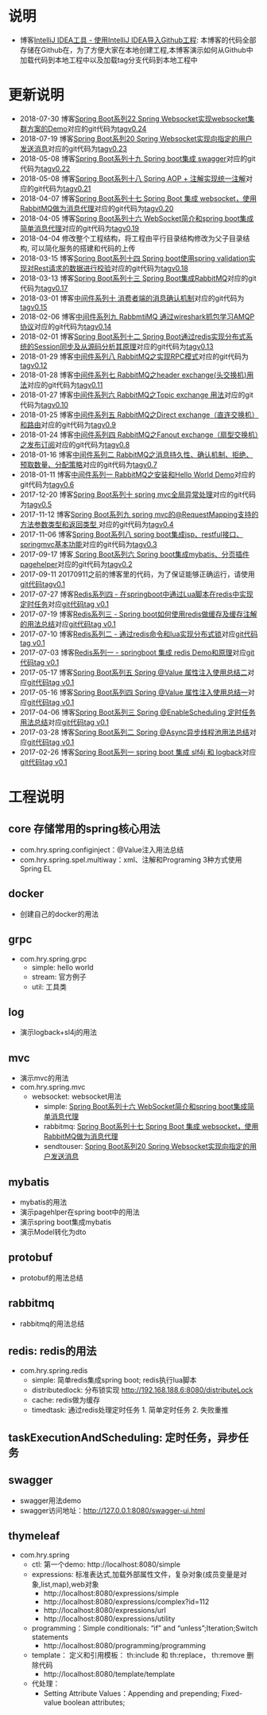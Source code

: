 # 说明
- 博客[IntelliJ IDEA工具 - 使用IntelliJ IDEA导入Github工程](http://blog.csdn.net/hry2015/article/details/77984399): 本博客的代码全部存储在Github在，为了方便大家在本地创建工程,本博客演示如何从Github中加载代码到本地工程中以及加载tag分支代码到本地工程中

# 更新说明 
- 2018-07-30 博客[Spring Boot系列22 Spring Websocket实现websocket集群方案的Demo](https://blog.csdn.net/hry2015/article/details/81290941)对应的git代码为[tagv0.24](https://github.com/hryou0922/spring_boot/tree/v0.24/mvc/src/main/java/com/hry/spring/mvc/websocket/cluster)
- 2018-07-19 博客[Spring Boot系列20 Spring Websocket实现向指定的用户发送消息](https://blog.csdn.net/hry2015/article/details/81123549)对应的git代码为[tagv0.23](https://github.com/hryou0922/spring_boot/tree/v0.23/mvc/src/main/java/com/hry/spring/mvc/websocket/sendtouser)
- 2018-05-08 博客[Spring Boot系列十九 Spring boot集成 swagger](https://blog.csdn.net/hry2015/article/details/80614315)对应的git代码为[tagv0.22](https://github.com/hryou0922/spring_boot/tree/v0.22/swagger/src/main/java/com/hry/swagger)
- 2018-05-08 博客[Spring Boot系列十八 Spring AOP + 注解实现统一注解](https://blog.csdn.net/hry2015/article/details/80244765)对应的git代码为[tagv0.21](https://github.com/hryou0922/spring_boot/tree/v0.21/mvc/src/main/java/com/hry/spring/mvc/aop/log)
- 2018-04-07 博客[Spring Boot系列十七 Spring Boot 集成 websocket，使用RabbitMQ做为消息代理](https://blog.csdn.net/hry2015/article/details/79838194)对应的git代码为[tagv0.20](https://github.com/hryou0922/spring_boot/tree/v0.20/mvc/src/main/java/com/hry/spring/mvc/websocket/rabbitmq)
- 2018-04-05 博客[Spring Boot系列十六 WebSocket简介和spring boot集成简单消息代理](https://blog.csdn.net/hry2015/article/details/79829616)对应的git代码为[tagv0.19](https://github.com/hryou0922/spring_boot/tree/v0.19/mvc/src/main/java/com/hry/spring/mvc/websocket/simple)
- 2018-04-04 修改整个工程结构，将工程由平行目录结构修改为父子目录结构, 可以简化服务的搭建和代码的上传
- 2018-03-15 博客[Spring Boot系列十四 Spring boot使用spring validation实现对Rest请求的数据进行校验](http://blog.csdn.net/hry2015/article/details/79572713)对应的git代码为[tagv0.18](https://github.com/hryou0922/spring_boot/tree/v0.18/mvc/src/main/java/com/hry/spring/mvc/validation)
- 2018-03-13 博客[Spring Boot系列十三 Spring Boot集成RabbitMQ](http://blog.csdn.net/hry2015/article/details/79545157)对应的git代码为[tagv0.17](https://github.com/hryou0922/spring_boot/tree/v0.17/rabbitmq/src/main/java/com/hry/spring/rabbitmq/boot)
- 2018-03-01 博客[中间件系列十 消费者端的消息确认机制](http://blog.csdn.net/hry2015/article/details/79416540)对应的git代码为[tagv0.15](https://github.com/hryou0922/spring_boot/tree/v0.15/rabbitmq/src/main/java/com/hry/spring/rabbitmq/advanced/consumerconfirm)
- 2018-02-06 博客[中间件系列九 RabbmtiMQ 通过wireshark抓包学习AMQP协议](http://blog.csdn.net/hry2015/article/details/79273772)对应的git代码为[tagv0.14](https://github.com/hryou0922/spring_boot/tree/v0.14/rabbitmq/src/main/java/com/hry/spring/rabbitmq/advanced/publisherconfirm)
- 2018-02-01 博客[Spring Boot系列十二 Spring Boot通过redis实现分布式系统的Session同步及从源码分析其原理](http://blog.csdn.net/hry2015/article/details/79232348)对应的git代码为[tagv0.13](https://github.com/hryou0922/spring_boot/tree/v0.13/redis/src/main/java/com/hry/spring/redis/session)
- 2018-01-29 博客[中间件系列八 RabbitMQ之实现RPC模式](http://blog.csdn.net/hry2015/article/details/79199294)对应的git代码为[tagv0.12](https://github.com/hryou0922/spring_boot/tree/v0.12/rabbitmq/src/main/java/com/hry/spring/rabbitmq/basic/rpc)
- 2018-01-28 博客[中间件系列七 RabbitMQ之header exchange(头交换机)用法](http://blog.csdn.net/hry2015/article/details/79188615)对应的git代码为[tagv0.11](https://github.com/hryou0922/spring_boot/tree/v0.11/rabbitmq/src/main/java/com/hry/spring/rabbitmq/basic/header)
- 2018-01-27 博客[中间件系列六 RabbitMQ之Topic exchange 用法](http://blog.csdn.net/hry2015/article/details/79183941)对应的git代码为[tagv0.10](https://github.com/hryou0922/spring_boot/tree/v0.10/rabbitmq/src/main/java/com/hry/spring/rabbitmq/basic/topics)
- 2018-01-25 博客[中间件系列五 RabbitMQ之Direct exchange（直连交换机）和路由](http://blog.csdn.net/hry2015/article/details/79165734)对应的git代码为[tagv0.9](https://github.com/hryou0922/spring_boot/tree/v0.9/rabbitmq/src/main/java/com/hry/spring/rabbitmq/basic/routing)
- 2018-01-24 博客[中间件系列四 RabbitMQ之Fanout exchange（扇型交换机）之发布订阅](http://blog.csdn.net/hry2015/article/details/79144038)对应的git代码为[tagv0.8](https://github.com/hryou0922/spring_boot/tree/v0.8/rabbitmq/src/main/java/com/hry/spring/rabbitmq/basic/publishsubscribe)
- 2018-01-16 博客[中间件系列二 RabbitMQ之消息持久性、确认机制、拒绝、预取数量、分配策略](http://blog.csdn.net/hry2015/article/details/79078312)对应的git代码为[tagv0.7](https://github.com/hryou0922/spring_boot/tree/v0.7/rabbitmq/src/main/java/com/hry/spring/rabbitmq/basic/workqueues)
- 2018-01-11 博客[中间件系列一 RabbitMQ之安装和Hello World Demo](http://blog.csdn.net/hry2015/article/details/79016854)对应的git代码为[tagv0.6](https://github.com/hryou0922/spring_boot/tree/v0.6/rabbitmq/src/main/java/com/hry/spring/rabbitmq/basic/helloworld)
- 2017-12-20 博客[Spring Boot系列十 spring mvc全局异常处理](http://blog.csdn.net/hry2015/article/details/78806295)对应的git代码为[tagv0.5](https://github.com/hryou0922/spring_boot/tree/v0.5/mvc/src/main/java/com/hry/spring/mvc/exceptionhandling)
- 2017-11-12 博客[Spring Boot系列九 spring mvc的@RequestMapping支持的方法参数类型和返回类型 ](http://blog.csdn.net/hry2015/article/details/78513412)对应的git代码为[tagv0.4](https://github.com/hryou0922/spring_boot/tree/v0.4/mvc/src/main/java/com/hry/spring/mvc)
- 2017-11-06 博客[Spring Boot系列八 spring boot集成jsp、restful接口、springmvc基本功能](http://blog.csdn.net/hry2015/article/details/78462512)对应的git代码为[tagv0.3](https://github.com/hryou0922/spring_boot/tree/v0.3/mvc/src/main/java/com/hry/spring/mvc)
- 2017-09-17 博客[ Spring Boot系列六 Spring boot集成mybatis、分页插件pagehelper](http://blog.csdn.net/hry2015/article/details/78010502)对应的git代码为[tagv0.2](https://github.com/hryou0922/spring_boot/tree/v0.2)
- 2017-09-11 20170911之前的博客里的代码，为了保证能够正确运行，请使用[git代码tagv0.1](https://github.com/hryou0922/spring_boot/tree/v0.1)
- 2017-07-27 博客[Redis系列四 - 在springboot中通过Lua脚本在redis中实现定时任务](http://blog.csdn.net/hry2015/article/details/76167016)对应[git代码tag v0.1](https://github.com/hryou0922/spring_boot/tree/v0.1/redis/src/main/java/com/hry/spring/redis/timedtask)
- 2017-07-19 博客[Redis系列三 - Spring boot如何使用redis做缓存及缓存注解的用法总结](http://blog.csdn.net/hry2015/article/details/75451705)对应[git代码tag v0.1](https://github.com/hryou0922/spring_boot/tree/v0.1/redis/src/main/java/com/hry/spring/redis/cache)
- 2017-07-10 博客[Redis系列二 - 通过redis命令和lua实现分布式锁](http://blog.csdn.net/hry2015/article/details/74937375)对应[git代码tag v0.1](https://github.com/hryou0922/spring_boot/tree/v0.1/redis/src/main/java/com/hry/spring/redis/distributedlock)
- 2017-07-03 博客[Redis系列一 - springboot 集成 redis Demo和原理](http://blog.csdn.net/hry2015/article/details/74276423)对应[git代码tag v0.1](https://github.com/hryou0922/spring_boot/tree/v0.1/redis/src/main/java/com/hry/spring/redis/simple)
- 2017-05-17 博客[Spring Boot系列五 Spring @Value 属性注入使用总结二](http://blog.csdn.net/hry2015/article/details/72453920)对应[git代码tag v0.1](https://github.com/hryou0922/spring_boot/tree/v0.1/core/src/main/java/com/hry/spring)
- 2017-05-16 博客[Spring Boot系列四 Spring @Value 属性注入使用总结一](http://blog.csdn.net/hry2015/article/details/72353994)对应[git代码tag v0.1](https://github.com/hryou0922/spring_boot/tree/v0.1/core/src/main/java/com/hry/spring/configinject)
- 2017-04-06 博客[Spring Boot系列三 Spring @EnableScheduling 定时任务用法总结](http://blog.csdn.net/hry2015/article/details/69445289)对应[git代码tag v0.1](https://github.com/hryou0922/spring_boot/tree/v0.1/taskExecutionAndScheduling/src/main/java/com/hry/spring/schedule)
- 2017-03-28 博客[Spring Boot系列二 Spring @Async异步线程池用法总结](http://blog.csdn.net/hry2015/article/details/67640534)对应[git代码tag v0.1](https://github.com/hryou0922/spring_boot/tree/v0.1/taskExecutionAndScheduling/src/main/java/com/hry/spring/async)
- 2017-02-26 博客[Spring Boot系列一 spring boot 集成 slf4j 和 logback](http://blog.csdn.net/hry2015/article/details/57410727)对应[git代码tag v0.1](https://github.com/hryou0922/spring_boot/tree/v0.1/log)

# 工程说明
## core 存储常用的spring核心用法 
- com.hry.spring.configinject：@Value注入用法总结
- com.hry.spring.spel.multiway：xml、注解和Programing 3种方式使用Spring EL
## docker
- 创建自己的docker的用法

## grpc
- com.hry.spring.grpc
    - simple: hello world
    - stream: 官方例子
    - util: 工具类

## log
- 演示logback+sl4j的用法

## mvc
- 演示mvc的用法
- com.hry.spring.mvc
    - websocket: websocket用法
        - simple: [Spring Boot系列十六 WebSocket简介和spring boot集成简单消息代理](https://blog.csdn.net/hry2015/article/details/79829616)
        - rabbitmq: [Spring Boot系列十七 Spring Boot 集成 websocket，使用RabbitMQ做为消息代理](https://blog.csdn.net/hry2015/article/details/79838194)
        - sendtouser: [Spring Boot系列20 Spring Websocket实现向指定的用户发送消息](https://blog.csdn.net/hry2015/article/details/81123549)

## mybatis
- mybatis的用法
- 演示pagehlper在spring boot中的用法
- 演示spring boot集成mybatis
- 演示Model转化为dto

## protobuf
- protobuf的用法总结

## rabbitmq
- rabbitmq的用法总结

## redis: redis的用法
- com.hry.spring.redis
    - simple: 简单redis集成spring boot; redis执行lua脚本
    - distributedlock: 分布锁实现 http://192.168.188.6:8080/distributeLock
    - cache: redis做为缓存
    - timedtask: 通过redis处理定时任务 1. 简单定时任务 2. 失败重推
## taskExecutionAndScheduling: 定时任务，异步任务

## swagger
- swagger用法demo
- swagger访问地址：http://127.0.0.1:8080/swagger-ui.html

## thymeleaf
- com.hry.spring
    - ctl: 第一个demo: http://localhost:8080/simple
    - expressions: 标准表达式,加载外部属性文件，复杂对象(成员变量是对象,list,map),web对象
        - http://localhost:8080/expressions/simple
        - http://localhost:8080/expressions/complex?id=112
        - http://localhost:8080/expressions/url
        - http://localhost:8080/expressions/utility
    - programming：Simple conditionals: “if” and “unless”;Iteration;Switch statements
	    - http://localhost:8080/programming/programming
    - template： 定义和引用模板： th:include 和 th:replace，	th:remove 删除代码 
        - http://localhost:8080/template/template
    - 代处理：
	    - Setting Attribute Values：Appending and prepending;  Fixed-value boolean attributes;
 
 